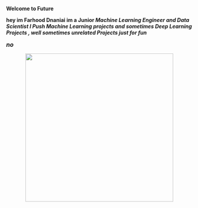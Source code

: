 
<b> Welcome to Future <b>
  
  hey im Farhood Dnaniai im a Junior <em> Machine Learning Engineer <em> and <em> Data Scientist <em>
  I Push <b> Machine Learning projects </b> and sometimes <b> Deep Learning Projects </b> , well sometimes unrelated Projects just for fun



<font size="3"> no  </font> 




<div id="header" align="center">
  <img src="https://img.etimg.com/thumb/msid-80218989,width-1200,height-900,imgsize-820943,resizemode-8,quality-100/prime/technology-and-startups/five-ways-to-make-ai-a-greater-force-for-good-despite-big-techs-excessive-control-over-its-future.jpg" width="400"/>
</div>

